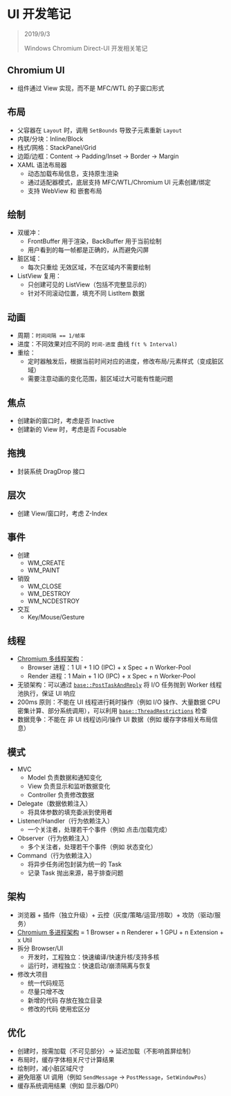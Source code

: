 ﻿# UI 开发笔记

> 2019/9/3
> 
> Windows Chromium Direct-UI 开发相关笔记

## Chromium UI

- 组件通过 View 实现，而不是 MFC/WTL 的子窗口形式

## 布局

- 父容器在 `Layout` 时，调用 `SetBounds` 导致子元素重新 `Layout`
- 内联/分块：Inline/Block
- 栈式/网格：StackPanel/Grid
- 边距/边框：Content -> Padding/Inset -> Border -> Margin
- XAML 语法布局器
  - 动态加载布局信息，支持原生渲染
  - 通过适配器模式，底层支持 MFC/WTL/Chromium UI 元素创建/绑定
  - 支持 WebView 和 嵌套布局

## 绘制

- 双缓冲：
  - FrontBuffer 用于渲染，BackBuffer 用于当前绘制
  - 用户看到的每一帧都是正确的，从而避免闪屏
- 脏区域：
  - 每次只重绘 无效区域，不在区域内不需要绘制
- ListView 复用：
  - 只创建可见的 ListView（包括不完整显示的）
  - 针对不同滚动位置，填充不同 ListItem 数据

## 动画

- 周期：`时间间隔 == 1/帧率`
- 进度：不同效果对应不同的 `时间-进度` 曲线 `f(t % Interval)`
- 重绘：
  - 定时器触发后，根据当前时间对应的进度，修改布局/元素样式（变成脏区域）
  - 需要注意动画的变化范围，脏区域过大可能有性能问题

## 焦点

- 创建新的窗口时，考虑是否 Inactive
- 创建新的 View 时，考虑是否 Focusable

## 拖拽

- 封装系统 DragDrop 接口

## 层次

- 创建 View/窗口时，考虑 Z-Index

## 事件

- 创建
  - WM_CREATE
  - WM_PAINT
- 销毁
  - WM_CLOSE
  - WM_DESTROY
  - WM_NCDESTROY
- 交互
  - Key/Mouse/Gesture

## 线程

- [Chromium 多线程架构](https://github.com/chromium/chromium/blob/master/docs/threading_and_tasks.md#threads)：
  - Browser 进程：1 UI + 1 IO (IPC) + x Spec + n Worker-Pool
  - Render 进程：1 Main + 1 IO (IPC) + x Spec + n Worker-Pool
- 无锁架构：可以通过 [`base::PostTaskAndReply`](https://github.com/chromium/chromium/blob/master/docs/threading_and_tasks.md#keeping-the-browser-responsive) 将 I/O 任务抛到 Worker 线程池执行，保证 UI 响应
- 200ms 原则：不能在 UI 线程进行耗时操作（例如  I/O 操作、大量数据 CPU 密集计算、部分系统调用），可以利用 [`base::ThreadRestrictions`](https://github.com/chromium/chromium/blob/master/base/threading/thread_restrictions.h) 检查
- 数据竞争：不能在 非 UI 线程访问/操作 UI 数据（例如 缓存字体相关布局信息）

## 模式

- MVC
  - Model 负责数据和通知变化
  - View 负责显示和监听数据变化
  - Controller 负责修改数据
- Delegate（数据依赖注入）
  - 将具体参数的填充委派到使用者
- Listener/Handler（行为依赖注入）
  - 一个关注者，处理若干个事件（例如 点击/加载完成）
- Observer（行为依赖注入）
  - 多个关注者，处理若干个事件（例如 状态变化）
- Command（行为依赖注入）
  - 将异步任务闭包封装为统一的 Task
  - 记录 Task 抛出来源，易于排查问题

## 架构

- 浏览器 + 插件（独立升级）+ 云控（灰度/策略/运营/捞取）+ 攻防（驱动/服务）
- [Chromium 多进程架构](https://developers.google.cn/web/updates/2018/09/inside-browser-part1) = 1 Browser + n Renderer + 1 GPU + n Extension + x Util
- 拆分 Browser/UI
  - 开发时，工程独立：快速编译/快速升核/支持多核
  - 运行时，进程独立：快速启动/崩溃隔离与恢复
- 修改大项目
  - 统一代码规范
  - 尽量只增不改
  - 新增的代码 存放在独立目录
  - 修改的代码 使用宏区分

## 优化

- 创建时，按需加载（不可见部分）-> 延迟加载（不影响首屏绘制）
- 布局时，缓存字体相关尺寸计算结果
- 绘制时，减小脏区域尺寸
- 避免阻塞 UI 调用（例如 `SendMessage` -> `PostMessage`，`SetWindowPos`）
- 缓存系统调用结果（例如 显示器/DPI）
